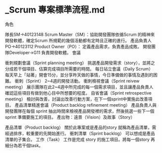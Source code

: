 # _Scrum 專案標準流程.md
角色

隊長SM→40123148
Scrum Master（SM）：協助開發團隊依循Scrum 的精神來開發軟體，確定Scrum 所規範的幾個活動都有定時且正確的進行。
產品負責人PO→40123112
Product Owner（PO）： 定義產品需求，負責產品成敗。
開發團隊Developer→G11
負責開發軟體。
會議

衝刺規劃會議（Sprint planning meeting）
挑選產品開發需求（story），並將之分成若干個項目、估算完成項目所需要的時間。
每日站立會議（Daily Scrum）
每天早上「站著」開會15分，並分享昨天做的事情，今日準備做的事情及遇到的困難。
衝刺（Sprint）
2~4週的開發活動。
衝刺檢視會議（Sprint reivew meeting）
展示團隊在此2~4週中所完成的每一個需求項目，並且讓產品負責人確認這些項目有做到他心目中所想要的程度。
自省會議（Sprint retrospective meeting）
檢討與改善，討論出改善行動方案，在下一個sprint中實施此改善項目。
產品清單精進會議（Product backlog refinement meeting）
產品負責人與開發團隊在每個 sprint 抽出時間來檢視產品開發裡的需求，然後挑選一些下一個 sprint 準備要施工的項目。
產出物：遠景（Vision）及故事（Story）

產品清單（Product backlog）
關於此專案或是產品的story 就稱為產品清單，需經過排序，較重要的先開始進行。
衝刺清單（Sprint backlog）
可以想成是產品清單的子集合。
工作（Task）
工作是完成 story 的施工項目。將每一個story 再細分為若干個task。
